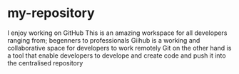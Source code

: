 # my-repository
I enjoy working on GitHub
This is an amazing workspace for all developers ranging from; begenners to professionals
Giihub is a working and collaborative space for developers to work remotely
Git on the other hand is a tool that enable developers to develope and create code and push it into the centralised repository
